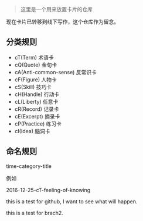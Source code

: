 > 这里是一个用来放置卡片的仓库

现在卡片已转移到线下写作，这个仓库作为留念。

## 分类规则

- cT(Term) 术语卡
- cQ(Quote) 金句卡
- cA(Anti-common-sense) 反常识卡
- cF(Figure) 人物卡
- cS(Skill) 技巧卡
- cH(Handle) 行动卡
- cL(Liberty) 任意卡
- cR(Record) 记录卡
- cE(Excerpt) 摘录卡
- cP(Practice) 练习卡
- cI(Idea) 脑洞卡

## 命名规则

time-category-title

例如

2016-12-25-cT-feeling-of-knowing

this is a test for github, I want to see what will happen.

this is a test for brach2.

